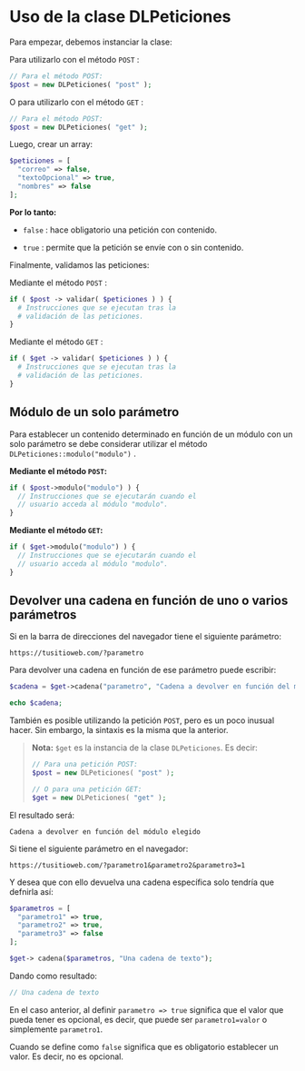 # Uso de la clase **DLPeticiones**

Para empezar, debemos instanciar la clase:

Para utilizarlo con el método `POST` :

``` php
// Para el método POST:
$post = new DLPeticiones( "post" );
```

O para utilizarlo con el método `GET` :

``` php
// Para el método POST:
$post = new DLPeticiones( "get" );
```

Luego, crear un array:

``` php
$peticiones = [
  "correo" => false,
  "textoOpcional" => true,
  "nombres" => false
];
```

**Por lo tanto:**

* `false` : hace obligatorio una petición con contenido.

* `true` : permite que la petición se envíe con o sin contenido.

Finalmente, validamos las peticiones:

Mediante el método `POST` :

``` php
if ( $post -> validar( $peticiones ) ) {
  # Instrucciones que se ejecutan tras la 
  # validación de las peticiones.
}
```

Mediante el método `GET` :

``` php
if ( $get -> validar( $peticiones ) ) {
  # Instrucciones que se ejecutan tras la 
  # validación de las peticiones.
}
```

## Módulo de un solo parámetro

Para establecer un contenido determinado en función de un módulo con un solo parámetro se debe considerar utilizar el método `DLPeticiones::modulo("modulo")` .

**Mediante el método `POST`:**

``` php
if ( $post->modulo("modulo") ) {
  // Instrucciones que se ejecutarán cuando el 
  // usuario acceda al módulo "modulo".
}
```

**Mediante el método `GET`:**
``` php
if ( $get->modulo("modulo") ) {
  // Instrucciones que se ejecutarán cuando el
  // usuario acceda al módulo "modulo".
}
```



## Devolver una cadena en función de uno o varios parámetros

Si en la barra de direcciones del navegador tiene el siguiente parámetro:

``` none
https://tusitioweb.com/?parametro
```

Para devolver una cadena en función de ese parámetro puede escribir:

``` php
$cadena = $get->cadena("parametro", "Cadena a devolver en función del módulo elegido");

echo $cadena;
```

También es posible utilizando la petición `POST`, pero es un poco inusual hacer. Sin embargo, la sintaxis es la misma que la anterior.

> **Nota:** `$get` es la instancia de la clase `DLPeticiones`. Es decir:
>``` php
> // Para una petición POST:
> $post = new DLPeticiones( "post" );
>
> // O para una petición GET:
> $get = new DLPeticiones( "get" );
>```

El resultado será:

``` none
Cadena a devolver en función del módulo elegido
```

Si tiene el siguiente parámetro en el navegador:

``` none
https://tusitioweb.com/?parametro1&parametro2&parametro3=1
```

Y desea que con ello devuelva una cadena específica solo tendría que defnirla así:

``` php
$parametros = [
  "parametro1" => true,
  "parametro2" => true,
  "parametro3" => false
];

$get-> cadena($parametros, "Una cadena de texto");
```

Dando como resultado:

``` php
// Una cadena de texto
```

En el caso anterior, al definir `parametro => true` significa que el valor que pueda tener es opcional, es decir, que puede ser `parametro1=valor` o simplemente `parametro1`. 

Cuando se define como `false` significa que es obligatorio establecer un valor. Es decir, no es opcional.